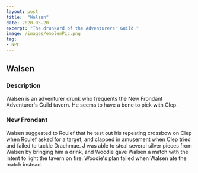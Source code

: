```yaml
---
layout: post
title:  "Walsen"
date: 2020-05-20
excerpt: "The drunkard of the Adventurers' Guild."
image: /images/emblemPic.png
tag:
- NPC
---
```


## Walsen

### Description

Walsen is an adventurer drunk who frequents the New Frondant Adventurer's Guild tavern. He seems to have a bone to pick with Clep.

### New Frondant

Walsen suggested to Roulef that he test out his repeating crossbow on Clep when Roulef asked for a target, and clapped in amusement when Clep tried and failed to tackle Drachmae. J was able to steal several silver pieces from Walsen by bringing him a drink, and Woodie gave Walsen a match with the intent to light the tavern on fire. Woodie's plan failed when Walsen ate the match instead.
